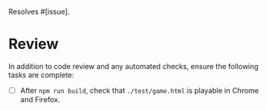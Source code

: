 Resolves #[issue].

# Review

In addition to code review and any automated checks, ensure the following tasks are complete:

- [ ] After `npm run build`, check that `./test/game.html` is playable in Chrome and Firefox.

